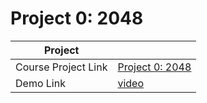 # Project 0: 2048

| Project             |                                                                            |
| ------------------- | -------------------------------------------------------------------------- |
| Course Project Link | [Project 0: 2048](https://sp21.datastructur.es/materials/proj/proj0/proj0) |
| Demo Link           | [video](https://www.youtube.com/watch?v=6Jsv1mstx2I)                       |
